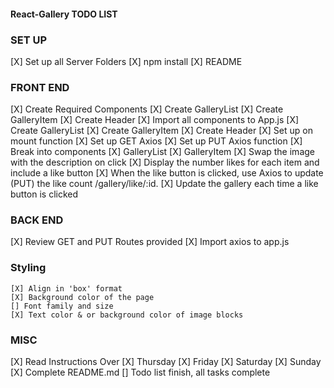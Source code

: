 #### React-Gallery TODO LIST

### SET UP
[X] Set up all Server Folders
    [X]  npm install
    [X]  README

### FRONT END
[X] Create Required Components
    [X] Create GalleryList
    [X] Create GalleryItem
    [X] Create Header
[X] Import all components to App.js
    [X] Create GalleryList
    [X] Create GalleryItem
    [X] Create Header
[X] Set up on mount function
[X] Set up GET Axios
[X] Set up PUT Axios function
[X] Break into components
    [X] GalleryList
    [X] GalleryItem
[X] Swap the image with the description on click
[X] Display the number likes for each item and include a like button
[X] When the like button is clicked, use Axios to update (PUT) the like count /gallery/like/:id.
[X] Update the gallery each time a like button is clicked
### BACK END
[X] Review GET and PUT Routes provided
[X] Import axios to app.js

### Styling
    [X] Align in 'box' format
    [X] Background color of the page
    [] Font family and size
    [X] Text color & or background color of image blocks


### MISC
[X] Read Instructions Over
    [X] Thursday
    [X] Friday
    [X] Saturday
    [X] Sunday
[X] Complete README.md
[] Todo list finish, all tasks complete